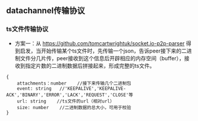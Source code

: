 ## datachannel传输协议

### ts文件传输协议
- 方案一：从 https://github.com/tomcartwrightuk/socket.io-p2p-parser 得到启发，当开始传输某个ts文件时，先传输一个json，告诉peer接下来的二进制文件分几片传，peer接收到这个信息后开辟相应的内存空间（buffer），接收到指定片数的二进制数据后拼接起来，形成完整的ts文件。
```javastript
{
    attachments：number    //接下来传输几个二进制包
    event: string   //'KEEPALIVE','KEEPALIVE-ACK','BINARY','ERROR','LACK','REQUEST','CLOSE'等
    url: string    //ts文件的url（相对url）
    size: number    //二进制数据的总大小，可用于校验
}
```